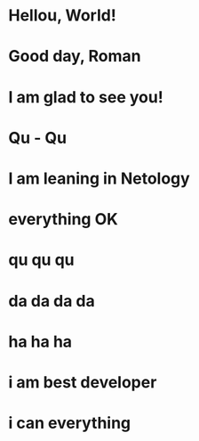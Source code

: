 # Hellou, World!
# Good day, Roman
# I am glad to see you!
# Qu - Qu
# I am leaning in Netology
# everything OK
# qu qu qu
# da da da da
# ha ha ha
# i am best developer
# i can everything

